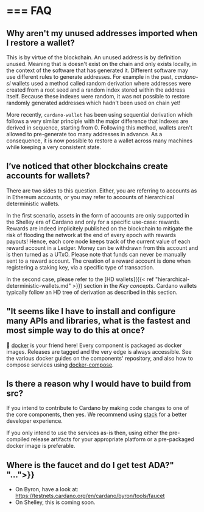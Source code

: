 ===
FAQ
===

## Why aren't my unused addresses imported when I restore a wallet?

This is by virtue of the blockchain. An unused address is by definition unused. Meaning that is doesn't exist on the chain and only exists locally, in the context of the software that has generated it. Different software may use different rules to generate addresses. For example in the past, _cardano-sl_ wallets used a method called random derivation where addresses were created from a root seed and a random index stored within the address itself. Because these indexes were random, it was not possible to restore randomly generated addresses which hadn't been used on chain yet!

More recently, `cardano-wallet` has been using sequential derivation which follows a very similar principle with the major difference that indexes are derived in sequence, starting from 0. Following this method, wallets aren't allowed to pre-generate too many addresses in advance. As a consequence, it is now possible to restore a wallet across many machines while keeping a very consistent state. 


## I’ve noticed that other blockchains create accounts for wallets?

There are two sides to this question. Either, you are referring to accounts as in Ethereum accounts, or you may refer to accounts of hierarchical deterministic wallets.

In the first scenario, assets in the form of accounts are only supported in the Shelley era of Cardano and only for a specific use-case: rewards. Rewards are indeed implicitely published on the blockchain to mitigate the risk of flooding the network at the end of every epoch with rewards payouts! Hence, each core node keeps track of the current value of each reward account in a Ledger. Money can be withdrawn from this account and is then turned as a UTxO. Please note that funds can never be manually sent to a reward account. The creation of a reward account is done when registering a staking key, via a specific type of transaction.

In the second case, please refer to the [HD wallets]({{< ref "hierarchical-deterministic-wallets.md" >}}) section in the _Key concepts_. Cardano wallets typically follow an HD tree of derivation as described in this section. 

## "It seems like I have to install and configure many APIs and libraries, what is the fastest and most simple way to do this at once?

🐳 [docker](https://docs.docker.com/) is your friend here! Every component is packaged as docker images. Releases are tagged and the very edge is always accessible. See the various docker guides on the components' repository, and also how to compose services using [docker-compose](https://docs.docker.com/compose/).


## Is there a reason why I would have to build from src?

If you intend to contribute to Cardano by making code changes to one of the core components, then yes. We recommend using [stack](https://docs.haskellstack.org/en/stable/README/) for a better developer experience. 

If you only intend to use the services as-is then, using either the pre-compiled release artifacts for your appropriate platform or a pre-packaged docker image is preferable.

## Where is the faucet and do I get test ADA?" "...">}}

- On Byron, have a look at: https://testnets.cardano.org/en/cardano/byron/tools/faucet
- On Shelley, this is coming soon.
